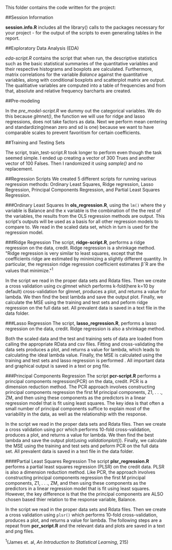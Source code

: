 This folder contains the code written for the project:

##Session Information

**session.info.R** includes all the library() calls to the packages necessary for your project - for the output of the scripts to even generating tables in the report. 

##Exploratory Data Analysis (EDA)

*eda-script.R* contains the script that when run, the descriptive statistics such as the basic statistical summaries of the quantitative variables and their respective histograms and boxplots are calculated. Furthermore, matrix correlations for the variable *Balance* against the quantitative variables, along with conditional boxplots and scatterplot matrix are output. The qualitiative variables are computed into a table of frequencies and from that, absolute and relative frequency barcharts are created. 

##Pre-modeling

In the *pre_model-script.R* we dummy out the categorical variables. We do this because *glmnet()*, the function we will use for ridge and lasso regressions, does not take factors as data. Next we perform mean centering and standardizing(mean zero and sd is one) because we want to have comparable scales to prevent favoritism for certain coefficients.

##Training and Testing Sets

The script, train_test-script.R took longer to perform even though the task seemed simple. I ended up creating a vector of 300 Trues and another vector of 100 Falses. Then I randomized it using *sample()* and no replacement. 

##Regression Scripts
We created 5 different scripts for running various regression methods: Ordinary Least Squares, Ridge regression, Lasso Regression, Principal Components Regression, and Partial Least Squares Regression.

###Ordinary Least Squares
In **ols_regression.R**, using the `lm()` where the y variable is Balance and the x variable is the combination of the the rest of the variables, the results from the OLS regression methods are output. This script's outputs will be used as a basis for all other regression models to compare to. We read in the scaled data set, which in turn is used for the regression model. 

###Ridge Regression
The script, **ridge-script.R**, performs a ridge regression on the data, credit. Ridge regression is a shrinkage method. "Ridge regression is very similar to least squares, except that the coefficients ridge are estimated by minimizing a slightly different quantity. In particular, the regression ridge regression coefficient estimates βˆR are the values that minimize."<sup>1</sup>

In the script we read in the proper data sets and Rdata files. Then we create a cross validation using cv.glmnet which performs k-fold(here k=10 by default) cross-validation for glmnet, produces a plot, and returns a value for lambda. We then find the best lambda and save the output plot. Finally, we calculate the MSE using the training and test sets and peform ridge regression on the full data set. All prevalent data is saved in a text file in the data folder.

###Lasso Regression
The script, **lasso_regression.R**, performs a lasso regression on the data, credit. Ridge regression is also a shrinkage method. 

Both the scaled data and the test and training sets of data are loaded from calling the appropriate RData and csv files. Fitting and cross-validating the data sets produces a plot, and returns a value for lambda, which leads to calculating the ideal lambda value. Finally, the MSE is calculated using the training and test sets and  lasso regression is performed . All important data and graphical output is saved in a text or png file. 


###Principal Components Regression
The script **pcr-script.R** performs a principal components regression(PCR) on the data, credit. PCR is a dimension reduction method. The PCR approach involves constructing principal components regression the first M principal components, Z1, . . ., ZM, and then using these components as the predictors in a linear regression model that is fit using least squares. The key idea is that often a small number of principal components suffice to explain most of the variability in the data, as well as the relationship with the response. 

In the script we read in the proper data sets and Rdata files. Then we create a cross validation using pcr which performs 10-fold cross-validation, produces a plot, and returns a value for lambda. We then find the best lambda and save the output plot(using *validationplot()*). Finally, we calculate the MSE using the training and test sets and peform PCR on the full data set. All prevalent data is saved in a text file in the data folder.

####Partial Least Squares Regression
The script **plsr_regression.R** performs a partial least squares regression (PLSR) on the credit data. PLSR is also a dimension reduction method. Like PCR, the approach involves constructing principal components regression the first M principal components, Z1, . . ., ZM, and then using these components as the predictors in a linear regression model that is fit using least squares. However, the key difference is that the the principal components are ALSO chosen based thier relation to the response variable, Balance.

In the script we read in the proper data sets and Rdata files. Then we create a cross validation using `plsr()` which performs 10-fold cross-validation, produces a plot, and returns a value for lambda. The following steps are a repeat from **pcr_script.R** and the relevant data and plots are saved in a text and png files.

<sup>1</sup>(James et. al, *An Introduction to Statistical Learning*, 215)
